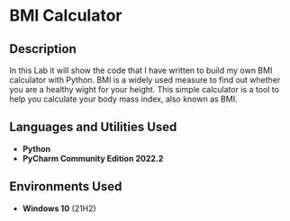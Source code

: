 <h1>BMI Calculator</h1>

<h2>Description</h2>
In this Lab it will show the code that I have written to build my own BMI calculator with Python. BMI is a widely used measure to find out whether you are a healthy wight for your height. This simple calculator is a tool to help you calculate your body mass index, also known as BMI.
<br />


<h2>Languages and Utilities Used</h2>

- <b>Python</b> 
- <b>PyCharm Community Edition 2022.2</b>

<h2>Environments Used </h2>

- <b>Windows 10</b> (21H2)


<!--
 ```diff
- text in red
+ text in green
! text in orange
# text in gray
@@ text in purple (and bold)@@
```
--!>
